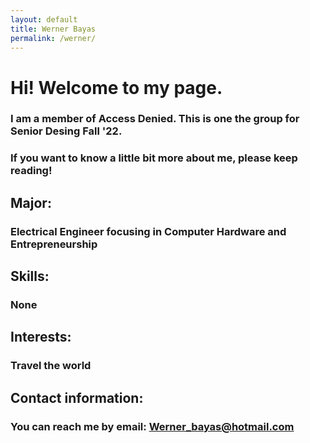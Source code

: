 ```yaml
---
layout: default
title: Werner Bayas
permalink: /werner/
---
```

# Hi! Welcome to my page.
### I am a member of Access Denied. This is one the group for Senior Desing Fall '22.
### If you want to know a little bit more about me, please keep reading!
## Major:
### Electrical Engineer focusing in Computer Hardware and Entrepreneurship
## Skills:
### None
## Interests:
### Travel the world
## Contact information:
### You can reach me by email: Werner_bayas@hotmail.com
